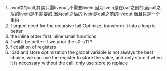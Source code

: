 1. asm中的call,其实只需liveout,不需要livein,因为livein是在call之前的,而call之后的livein是不需要的,因为call之后的livein是call之前的liveout 
而且只是一个重拍
3. f urgent need for the recursive tail Optimize, transform it into a loop is better
4. the inline order first inline small functions. 
5. f will it be better if we prior the s0-s11 ?
6. f coalition of registers
7. load and store optimization
the global variable is not always the best choice, we can use the register to store the value, and only store it when it is necessary
without the call, only use store to replace